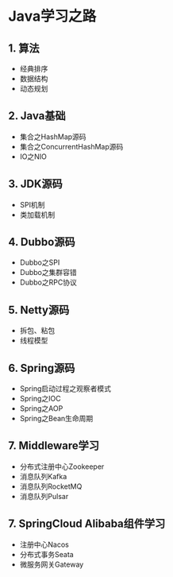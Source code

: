 # Java学习之路

## 1. 算法

+ 经典排序
+ 数据结构
+ 动态规划

## 2. Java基础

+ 集合之HashMap源码
+ 集合之ConcurrentHashMap源码
+ IO之NIO

## 3. JDK源码

+ SPI机制
+ 类加载机制

## 4. Dubbo源码

+ Dubbo之SPI
+ Dubbo之集群容错
+ Dubbo之RPC协议

## 5. Netty源码

+ 拆包、粘包
+ 线程模型

## 6. Spring源码

+ Spring启动过程之观察者模式
+ Spring之IOC
+ Spring之AOP
+ Spring之Bean生命周期

## 7. Middleware学习

+ 分布式注册中心Zookeeper
+ 消息队列Kafka
+ 消息队列RocketMQ
+ 消息队列Pulsar

## 7. SpringCloud Alibaba组件学习

+ 注册中心Nacos
+ 分布式事务Seata
+ 微服务网关Gateway